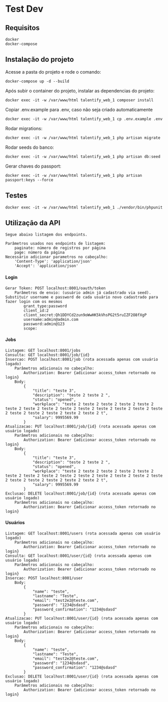 Test Dev
=============


## Requisitos

    docker 
    docker-compose

## Instalação do projeto

Acesse a pasta do projeto e rode o comando:

    docker-compose up -d --build

Após subir o container do projeto, instalar as dependencias do projeto:

    docker exec -it -w /var/www/html talentify_web_1 composer install

Copiar .env.example para .env, caso não seja criado automaticamente

    docker exec -it -w /var/www/html talentify_web_1 cp .env.example .env

Rodar migrations:

    docker exec -it -w /var/www/html talentify_web_1 php artisan migrate

Rodar seeds do banco:

    docker exec -it -w /var/www/html talentify_web_1 php artisan db:seed

Gerar chaves do passport:

    docker exec -it -w /var/www/html talentify_web_1 php artisan passport:keys --force


## Testes

    docker exec -it -w /var/www/html talentify_web_1 ./vendor/bin/phpunit
    
## Utilizaçāo da API
    Segue abaixo listagem dos endpoints.
    
    Parâmetros usados nos endpoints de listagem:
        paginate: número de registros por página
        page: número da página
    Necessário adicionar parametros no cabeçalho:
        'Content-Type': 'application/json'
        'Accept': 'application/json'
        

#### Login
    Gerar Token: POST localhost:8001/oauth/token
        Parâmetros de envio: (usuário admin já cadastrado via seed). Substituir username e password de cada usuário novo cadastrado para fazer login com os mesmos
            grant_type:password
            client_id:2
            client_secret:Qh1DDYCd2zun9oWwHK5kVhsPG2t5ruIZF2O8fXgP
            username:admin@admin.com
            password:admin@123
            scope:

#### Jobs
    Listagem: GET localhost:8001/jobs
    Consulta: GET localhost:8001/job/{id} 
    Insercao: POST localhost:8001/job (rota acessada apenas com usuário logado)
        Parâmetros adicionais no cabeçalho:
            Authorization: Bearer {adicionar access_token retornado no login}
        Body:
            {
                "title": "teste 3",
                "description": "teste 2 teste 2 ",
                "status": "opened",
                "workplace": "teste 2 teste 2 teste 2 teste 2 teste 2 teste 2 teste 2 teste 2 teste 2 teste 2 teste 2 teste 2 teste 2 teste 2 teste 2 teste 2 teste 2 teste 2 teste 2 t",
                "salary": 9995569.99
            }
    Atualizacao: PUT localhost:8001/job/{id} (rota acessada apenas com usuário logado)
        Parâmetros adicionais no cabeçalho:
            Authorization: Bearer {adicionar access_token retornado no login}
        Body:
            {
                "title": "teste 3",
                "description": "teste 2 teste 2 ",
                "status": "opened",
                "workplace": "teste 2 teste 2 teste 2 teste 2 teste 2 teste 2 teste 2 teste 2 teste 2 teste 2 teste 2 teste 2 teste 2 teste 2 teste 2 teste 2 teste 2 teste 2 teste 2 t",
                "salary": 9995569.99
            }
    Exclusao: DELETE localhost:8001/job/{id} (rota acessada apenas com usuário logado)
        Parâmetros adicionais no cabeçalho:
            Authorization: Bearer {adicionar access_token retornado no login}

#### Usuários
    Listagem: GET localhost:8001/users (rota acessada apenas com usuário logado)
        Parâmetros adicionais no cabeçalho:
            Authorization: Bearer {adicionar access_token retornado no login}
    Consulta: GET localhost:8001/user/{id} (rota acessada apenas com usuário logado)
        Parâmetros adicionais no cabeçalho:
            Authorization: Bearer {adicionar access_token retornado no login}
    Insercao: POST localhost:8001/user 
        Body:
            {
                "name": "teste",
                "lastname": "Teste",
                "email": "test2e2@teste.com",
                "password": "1234@sdasd",
                "password_confirmation": "1234@sdasd"
            }
    Atualizacao: PUT localhost:8001/user/{id} (rota acessada apenas com usuário logado)
        Parâmetros adicionais no cabeçalho:
            Authorization: Bearer {adicionar access_token retornado no login}
        Body:
            {
                "name": "teste",
                "lastname": "Teste",
                "email": "test2e2@teste.com",
                "password": "1234@sdasd",
                "password_confirmation": "1234@sdasd"
            }
    Exclusao: DELETE localhost:8001/user/{id} (rota acessada apenas com usuário logado)
        Parâmetros adicionais no cabeçalho:
            Authorization: Bearer {adicionar access_token retornado no login}

